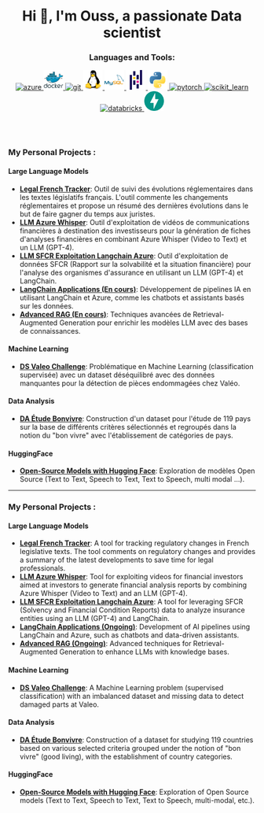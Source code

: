 <h1 align="center">Hi 👋, I'm Ouss, a passionate Data scientist </h1>

<h3 align="center">Languages and Tools:</h3>
<p align="center"> 
  <a href="https://azure.microsoft.com/en-in/" target="_blank" rel="noreferrer"> 
    <img src="https://www.vectorlogo.zone/logos/microsoft_azure/microsoft_azure-icon.svg" alt="azure" width="40" height="40"/> 
  </a> 
  <a href="https://www.docker.com/" target="_blank" rel="noreferrer"> 
    <img src="https://raw.githubusercontent.com/devicons/devicon/master/icons/docker/docker-original-wordmark.svg" alt="docker" width="40" height="40"/> 
  </a> 
  <a href="https://git-scm.com/" target="_blank" rel="noreferrer"> 
    <img src="https://www.vectorlogo.zone/logos/git-scm/git-scm-icon.svg" alt="git" width="40" height="40"/> 
  </a> 
  <a href="https://www.linux.org/" target="_blank" rel="noreferrer"> 
    <img src="https://raw.githubusercontent.com/devicons/devicon/master/icons/linux/linux-original.svg" alt="linux" width="40" height="40"/> 
  </a> 
  <a href="https://www.mysql.com/" target="_blank" rel="noreferrer"> 
    <img src="https://raw.githubusercontent.com/devicons/devicon/master/icons/mysql/mysql-original-wordmark.svg" alt="mysql" width="40" height="40"/> 
  </a> 
  <a href="https://pandas.pydata.org/" target="_blank" rel="noreferrer"> 
    <img src="https://raw.githubusercontent.com/devicons/devicon/2ae2a900d2f041da66e950e4d48052658d850630/icons/pandas/pandas-original.svg" alt="pandas" width="40" height="40"/> 
  </a> 
  <a href="https://www.python.org" target="_blank" rel="noreferrer"> 
    <img src="https://raw.githubusercontent.com/devicons/devicon/master/icons/python/python-original.svg" alt="python" width="40" height="40"/> 
  </a> 
  <a href="https://pytorch.org/" target="_blank" rel="noreferrer"> 
    <img src="https://www.vectorlogo.zone/logos/pytorch/pytorch-icon.svg" alt="pytorch" width="40" height="40"/> 
  </a> 
  <a href="https://scikit-learn.org/" target="_blank" rel="noreferrer"> 
    <img src="https://upload.wikimedia.org/wikipedia/commons/0/05/Scikit_learn_logo_small.svg" alt="scikit_learn" width="40" height="40"/> 
  </a> 
  <a href="https://www.databricks.com/" target="_blank" rel="noreferrer"> 
    <img src="https://upload.wikimedia.org/wikipedia/commons/6/63/Databricks_Logo.png" alt="databricks" width="40" height="40"/> 
  </a> 
  <a href="https://fastapi.tiangolo.com/" target="_blank" rel="noreferrer"> 
    <img src="https://raw.githubusercontent.com/devicons/devicon/master/icons/fastapi/fastapi-original.svg" alt="fastapi" width="40" height="40"/> 
  </a> 
</p>
<br><br>

<h3 align="left">My Personal Projects :</h3>

<h4 align="left">Large Language Models</h4>
<ul>
  <li><b><a href="https://github.com/Bendrox/Legal-French-Tracker" target="_blank">Legal French Tracker</a></b>: Outil de suivi des évolutions réglementaires dans les textes législatifs français. L'outil commente les changements réglementaires et propose un résumé des dernières évolutions dans le but de faire gagner du temps aux juristes.</li>
  <li><b><a href="https://github.com/Bendrox/LLM-Azure-Whisper" target="_blank">LLM Azure Whisper</a></b>: Outil d'exploitation de vidéos de communications financières à destination des investisseurs pour la génération de fiches d'analyses financières en combinant Azure Whisper (Video to Text) et un LLM (GPT-4).</li>
  <li><b><a href="https://github.com/Bendrox/LLM-SFCR-Exploration" target="_blank">LLM SFCR Exploitation Langchain Azure</a></b>: Outil d'exploitation de données SFCR (Rapport sur la solvabilité et la situation financière) pour l'analyse des organismes d'assurance en utilisant un LLM (GPT-4) et LangChain.</li>
  <li><b><a href="https://github.com/Bendrox/LangChain-Applications" target="_blank">LangChain Applications (En cours)</a></b>: Développement de pipelines IA en utilisant LangChain et Azure, comme les chatbots et assistants basés sur les données.</li>
  <li><b><a href="https://github.com/Bendrox/Advanced-RAG" target="_blank">Advanced RAG (En cours)</a></b>: Techniques avancées de Retrieval-Augmented Generation pour enrichir les modèles LLM avec des bases de connaissances.</li>
</ul>

<h4 align="left">Machine Learning</h4>
<ul>
  <li><b><a href="https://github.com/Bendrox/DS-Valeo-Challenge" target="_blank">DS Valeo Challenge</a></b>: Problématique en Machine Learning (classification supervisée) avec un dataset déséquilibré avec des données manquantes pour la détection de pièces endommagées chez Valéo.</li>
</ul>

<h4 align="left">Data Analysis</h4>
<ul>
  <li><b><a href="https://github.com/Bendrox/DA-Etude-Bonvivre" target="_blank">DA Étude Bonvivre</a></b>: Construction d'un dataset pour l'étude de 119 pays sur la base de différents critères sélectionnés et regroupés dans la notion du "bon vivre" avec l'établissement de catégories de pays.</li>
</ul>

<h4 align="left">HuggingFace</h4>
<ul>
  <li><b><a href="https://github.com/Bendrox/HuggingFace-Models" target="_blank">Open-Source Models with Hugging Face</a></b>: Exploration de modèles Open Source (Text to Text, Speech to Text, Text to Speech, multi modal ...).</li>
</ul>

---

<h3 align="left">My Personal Projects :</h3>

<h4 align="left">Large Language Models</h4>
<ul>
  <li><b><a href="https://github.com/Bendrox/Legal-French-Tracker" target="_blank">Legal French Tracker</a></b>: A tool for tracking regulatory changes in French legislative texts. The tool comments on regulatory changes and provides a summary of the latest developments to save time for legal professionals.</li>
  <li><b><a href="https://github.com/Bendrox/LLM-Azure-Whisper" target="_blank">LLM Azure Whisper</a></b>: Tool for exploiting videos for financial investors aimed at investors to generate financial analysis reports by combining Azure Whisper (Video to Text) and an LLM (GPT-4).</li>
  <li><b><a href="https://github.com/Bendrox/LLM-SFCR-Exploration" target="_blank">LLM SFCR Exploitation Langchain Azure</a></b>: A tool for leveraging SFCR (Solvency and Financial Condition Reports) data to analyze insurance entities using an LLM (GPT-4) and LangChain.</li>
  <li><b><a href="https://github.com/Bendrox/LangChain-Applications" target="_blank">LangChain Applications (Ongoing)</a></b>: Development of AI pipelines using LangChain and Azure, such as chatbots and data-driven assistants.</li>
  <li><b><a href="https://github.com/Bendrox/Advanced-RAG" target="_blank">Advanced RAG (Ongoing)</a></b>: Advanced techniques for Retrieval-Augmented Generation to enhance LLMs with knowledge bases.</li>
</ul>

<h4 align="left">Machine Learning</h4>
<ul>
  <li><b><a href="https://github.com/Bendrox/DS-Valeo-Challenge" target="_blank">DS Valeo Challenge</a></b>: A Machine Learning problem (supervised classification) with an imbalanced dataset and missing data to detect damaged parts at Valeo.</li>
</ul>

<h4 align="left">Data Analysis</h4>
<ul>
  <li><b><a href="https://github.com/Bendrox/DA-Etude-Bonvivre" target="_blank">DA Étude Bonvivre</a></b>: Construction of a dataset for studying 119 countries based on various selected criteria grouped under the notion of "bon vivre" (good living), with the establishment of country categories.</li>
</ul>

<h4 align="left">HuggingFace</h4>
<ul>
  <li><b><a href="https://github.com/Bendrox/HuggingFace-Models" target="_blank">Open-Source Models with Hugging Face</a></b>: Exploration of Open Source models (Text to Text, Speech to Text, Text to Speech, multi-modal, etc.).</li>
</ul>
